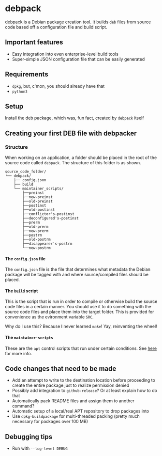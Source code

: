 # debpack

debpack is a Debian package creation tool. It builds `deb` files from source code based off a configuration file and build script.

## Important features

* Easy integration into even enterprise-level build tools
* Super-simple JSON configuration file that can be easily generated

## Requirements

* `dpkg`, but, c'mon, you should already have that
* `python3`


## Setup

Install the deb package, which was, fun fact, created by `debpack` itself

## Creating your first DEB file with debpacker

### Structure

When working on an application, a folder should be placed in the root of the source code called `debpack`. The structure of this folder is as shown.

```
source_code_folder/
└── debpack/
    ├── config.json
    ├── build
    └── maintainer_scripts/
        ├──preinst
        ├──new-preinst
        ├──old-preinst
        ├──postinst
        ├──old-postinst
        ├──conflictor's-postinst
        ├──deconfigured's-postinst
        ├──prerm
        ├──old-prerm
        ├──new-prerm
        ├──postrm
        ├──old-postrm
        ├──disappearer's-postrm
        └──new-postrm
```

#### The `config.json` file

The `config.json` file is the file that determines what metadata the Debian package will be tagged with and where source/compiled files should be placed.

#### The `build` script

This is the script that is run in order to compile or otherwise build the source code files in a certain manner. You should use it to do something with the source code files and place them into the target folder. This is provided for convenience as the evironment variable `SRC`.

Why do I use this? Because I never learned `make`! Yay, reinventing the wheel!

#### The `maintainer-scripts`

These are the `apt` control scripts that run under certain conditions. See [here](https://www.debian.org/doc/manuals/maint-guide/dreq.en.html) for more info.

## Code changes that need to be made

* Add an attempt to write to the destination location before proceeding to create the entire package just to realize permission denied
* Possibly add integration to `github-release`? Or at least explain how to do that
* Automatically pack README files and assign them to another command?
* Automatic setup of a local/real APT repository to drop packages into
* Use `dpkg-buildpackage` for multi-threaded packing (pretty much necessary for packages over 100 MB)

## Debugging tips

* Run with `--log-level DEBUG`
